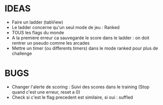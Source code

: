 #  IDEAS

- Faire un ladder (tabView)
- Le ladder concerne qu'un seul mode de jeu : Ranked
- TOUS les flags du monde
- A la premiere erreur ca sauvegarde le score dans le ladder : on doit rentrer un pseudo comme les arcades
- Mettre un timer (ou differents timers) dans le mode ranked pour plus de challenge

#  BUGS
- Changer l'alerte de scoring : Suivi des scores dans le training (Stop quand c'est une erreur, reset a 0)
- Check si c'est le flag precedent est similaire, si oui : suffled
